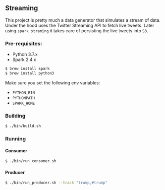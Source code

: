 ## Streaming

This project is pretty much a data generator that simulates a stream of data. Under the hood uses the Twitter Streaming
API to fetch live tweets. Later using `spark straming` it takes care of persisting the live tweets into `S3`.

### Pre-requisites:
* Python 3.7.x
* Spark 2.4.x

```bash
$ brew install spark
$ brew install python3
```

Make sure you set the following env variables:
* `PYTHON_BIN`
* `PYTHONPATH`
* `SPARK_HOME`

### Building
```bash
$ ./bin/build.sh
```
### Running

#### Consumer
```bash
$ ./bin/run_consumer.sh
``` 
#### Producer
```bash
$ ./bin/run_producer.sh --track "trump,#trump"
``` 
